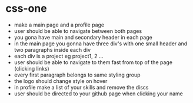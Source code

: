 # css-one

- make a main page and a profile page
- user should be able to navigate between both pages
- you gona have main and secondary header in each page
- in the main page you gonna have three div's with one small header and two paragraphs inside each div
- each div is a project eg project1, 2 ...
- user should be able to navigate to them fast from top of the page (clicking links)
- every first paragraph belongs to same styling group
- the logo should change style on hover
- in profile make a list of your skills and remove the discs
- user should be directed to your github page when clicking your name
